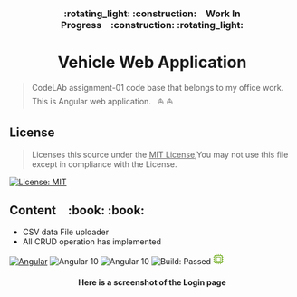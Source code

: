 <h3 align="center">:rotating_light: :construction:&ensp;&ensp;Work In Progress&ensp;&ensp;:construction: :rotating_light:</h3>
<h1 align="center">Vehicle Web Application</h1>

> CodeLAb assignment-01 code base that belongs to my office work. This is Angular web application. &ensp;:boat: :boat:

<h2>License</h2>

> Licenses this source under the <u>MIT License</u>,You may not use this file except in compliance with the License.
<!-- Badges -->
<p align="left">
  <a href="LICENSE.md">
    <img src="https://img.shields.io/badge/License-MIT-blue.svg" alt="License: MIT" height="18">
  </a>
</p>

<h2>Content&ensp;&ensp;:book: :book:</h2>

<ul>
    <li>CSV data File uploader</li>
    <li>All CRUD operation has implemented</li>
</ul>

[![Angular](https://img.shields.io/badge/Angular-11-red)](https://angular.io/)
<img src="https://angular.io/assets/images/logos/angular/angular.svg" alt="Angular 10" height="25">
<img src="https://jwt.io/img/pic_logo.svg" alt="Angular 10" height="25">
  <a>
    <img src="https://img.shields.io/badge/Build-Passed-green" alt="Build: Passed" height="18">
  </a>
 <a>
  <img src="https://raw.githubusercontent.com/acervenky/animated-github-badges/master/assets/devbadge.gif" alt="Build: Passed" height="18">
 </a>


<h4 align="center">Here is a screenshot of the Login page</h4>